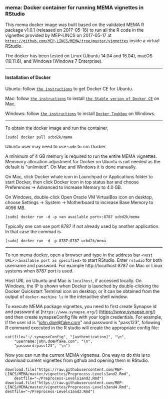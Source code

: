 ### mema: Docker container for running MEMA vignettes in RStudio

This mema docker image was built based on the validated MEMA R package v1.0.1 (released on 2017-05-16) to run all the R code in the vignettes provided by MEP-LINCS on 2017-05-17 at [`https://github.com/MEP-LINCS/MEMA/tree/master/vignettes`](https://github.com/MEP-LINCS/MEMA/tree/master/vignettes) inside a virtual RStudio.

The docker has been tested on Linux (Ubuntu 14.04 and 16.04), macOS (10.11.6), and Windows (Windows 7 Enterprise). 

---
#### Installation of Docker

Ubuntu: follow [`the instructions`](https://docs.docker.com/engine/installation/linux/docker-ce/ubuntu/) to get Docker CE for Ubuntu.


Mac: follow [`the instructions`](https://store.docker.com/editions/community/docker-ce-desktop-mac) to install [`the Stable verion of Docker CE`](https://download.docker.com/mac/stable/Docker.dmg) on Mac.

Windows: follow [`the instructions`](https://docs.docker.com/toolbox/toolbox_install_windows/) to install [`Docker Tookbox`](https://download.docker.com/win/stable/DockerToolbox.exe) on Windows.

---
To obtain the docker image and run the container,
```
[sudo] docker pull ucbd2k/mema
```
Ubuntu user may need to use `sudo` to run Docker.

A minimum of 4 GB memory is required to run the entire MEMA vignettes. Memmory allocation adjustment for Docker on Ubuntu is not needed as the default is "unlimited". On Mac and Windows it is done manually.

On Mac, click Docker whale icon in Launchpad or Applications folder to start Docker, then click Docker icon in top status bar and choose Preferences -> Advanced to increase Memory to 4.0 GB. 

On Windows, double-click Open Oracle VM VirtualBox icon on desktop, choose Settings -> System -> Motherboard to increase Base Memory to 4096 MB. 

```
[sudo] docker run -d -p <an available port>:8787 ucbd2k/mema
```
Typically one can use port 8787 if not already used by another application. In that case the commad is

```
[sudo] docker run -d -p 8787:8787 ucbd2k/mema

```

---
To run mema docker, open a browser and type in the address bar ``<Host URL>:<available port as specified>`` to start RStudio. Enter `rstudio` for both username and password. For example http://localhost:8787 on Mac or Linux systems when 8787 port is used.

Host URL on Ubuntu and Mac is `localhost`, if accessed locally. On Windows, the IP is shown when Docker is launched by double-clicking the Docker Quickstart Terminal icon on desktop, or it can be obtained from the output of `docker-machine ls` in the interactive shell window.

To execute MEMA package vignettes, you need to first create Synapse id and password at [`https://www.synapse.org/`] (https://www.synapse.org/) and then create synapseConfig file with your login credentials. For example, if the user id is "john.doe@fake.com" and password is "pass123", following R command executed in the R studio will create the appropriate config file:
```
cat(file="~/.synapseConfig", "[authentication]", "\n", 
    "username:john.doe@fake.com", "\n", 
    "password:pass123", "\n")

```
Now you can run the current MEMA vignettes. One way to do this is to download current vignettes from github and opening them in  RStudio.
```
download.file("https://raw.githubusercontent.com/MEP-LINCS/MEMA/master/vignettes/Preprocess-Levels1and2.Rmd",
    destfile="~/Preprocess-Levels1and2.Rmd")
download.file("https://raw.githubusercontent.com/MEP-LINCS/MEMA/master/vignettes/Preprocess-Levels3and4.Rmd",
destfile="~/Preprocess-Levels1and2.Rmd")
```






